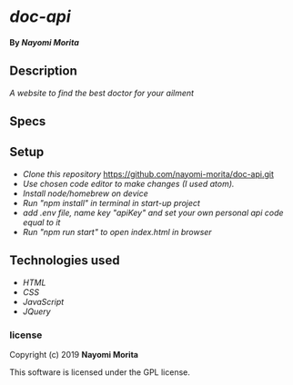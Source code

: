 # _doc-api_

#### By _**Nayomi Morita**_

## Description

_A website to find the best doctor for your ailment_

## Specs

## Setup

* _Clone this repository_
https://github.com/nayomi-morita/doc-api.git
* _Use chosen code editor to make changes (I used atom)._
* _Install node/homebrew on device_
* _Run "npm install" in terminal in start-up project_
* _add .env file, name key "apiKey" and set your own personal api code equal to it_
* _Run "npm run start" to open index.html in browser_

## Technologies used
* _HTML_
* _CSS_
* _JavaScript_
* _JQuery_

### license

Copyright (c) 2019 **Nayomi Morita**

This software is licensed under the GPL license.
